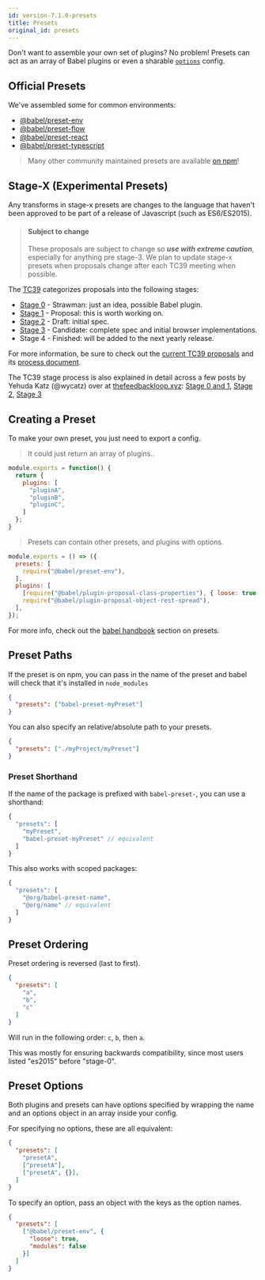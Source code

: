```yaml
---
id: version-7.1.0-presets
title: Presets
original_id: presets
---
```


Don't want to assemble your own set of plugins? No problem! Presets can act as an array of Babel plugins or even a sharable [`options`](options.md) config.

## Official Presets

We've assembled some for common environments:

- [@babel/preset-env](preset-env.md)
- [@babel/preset-flow](preset-flow.md)
- [@babel/preset-react](preset-react.md)
- [@babel/preset-typescript](preset-typescript.md)

> Many other community maintained presets are available [on npm](https://www.npmjs.com/search?q=babel-preset)!

## Stage-X (Experimental Presets)

Any transforms in stage-x presets are changes to the language that haven't been approved to be part of a release of Javascript (such as ES6/ES2015).

<blockquote class="babel-callout babel-callout-danger">
  <h4>Subject to change</h4>
  <p>
    These proposals are subject to change so <strong><em>use with extreme caution</em></strong>, especially for anything pre stage-3. We plan to update stage-x presets when proposals change after each TC39 meeting when possible.
  </p>
</blockquote>

The [TC39](https://github.com/tc39) categorizes proposals into the following stages:

- [Stage 0](preset-stage-0.md) - Strawman: just an idea, possible Babel plugin.
- [Stage 1](preset-stage-1.md) - Proposal: this is worth working on.
- [Stage 2](preset-stage-2.md) - Draft: initial spec.
- [Stage 3](preset-stage-3.md) - Candidate: complete spec and initial browser implementations.
- Stage 4 - Finished: will be added to the next yearly release.

For more information, be sure to check out the [current TC39 proposals](https://github.com/tc39/proposals) and its [process document](https://tc39.github.io/process-document).

The TC39 stage process is also explained in detail across a few posts by Yehuda Katz (@wycatz) over at [thefeedbackloop.xyz](https://thefeedbackloop.xyz): [Stage 0 and 1](https://thefeedbackloop.xyz/tc39-a-process-sketch-stages-0-and-1/), [Stage 2](https://thefeedbackloop.xyz/tc39-process-sketch-stage-2/), [Stage 3](https://thefeedbackloop.xyz/tc39-process-sketch-stage-3/)


## Creating a Preset

To make your own preset, you just need to export a config.

> It could just return an array of plugins..

```js
module.exports = function() {
  return {
    plugins: [
      "pluginA",
      "pluginB",
      "pluginC",
    ]
  };
}
```

> Presets can contain other presets, and plugins with options.

```js
module.exports = () => ({
  presets: [
    require("@babel/preset-env"),
  ],
  plugins: [
    [require("@babel/plugin-proposal-class-properties"), { loose: true }],
    require("@babel/plugin-proposal-object-rest-spread"),
  ],
});
```

For more info, check out the [babel handbook](https://github.com/thejameskyle/babel-handbook/blob/master/translations/en/user-handbook.md#making-your-own-preset) section on presets.

## Preset Paths

If the preset is on npm, you can pass in the name of the preset and babel will check that it's installed in `node_modules`

```json
{
  "presets": ["babel-preset-myPreset"]
}
```

You can also specify an relative/absolute path to your presets.

```json
{
  "presets": ["./myProject/myPreset"]
}
```

### Preset Shorthand

If the name of the package is prefixed with `babel-preset-`, you can use a shorthand:

```js
{
  "presets": [
    "myPreset",
    "babel-preset-myPreset" // equivalent
  ]
}
```

This also works with scoped packages:

```js
{
  "presets": [
  	"@org/babel-preset-name",
  	"@org/name" // equivalent
  ]
}
```

## Preset Ordering

Preset ordering is reversed (last to first).

```json
{
  "presets": [
    "a",
    "b",
    "c"
  ]
}
```

Will run in the following order: `c`, `b`, then `a`.

This was mostly for ensuring backwards compatibility, since most users listed "es2015" before "stage-0".

## Preset Options

Both plugins and presets can have options specified by wrapping the name and an options object in an array inside your config.

For specifying no options, these are all equivalent:

```json
{
  "presets": [
    "presetA",
    ["presetA"],
    ["presetA", {}],
  ]
}
```

To specify an option, pass an object with the keys as the option names.

```json
{
  "presets": [
    ["@babel/preset-env", {
      "loose": true,
      "modules": false
    }]
  ]
}
```
